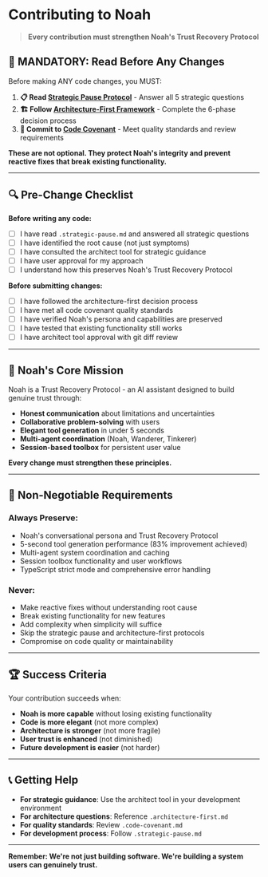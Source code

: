 # Contributing to Noah

> **Every contribution must strengthen Noah's Trust Recovery Protocol**

## 🛑 MANDATORY: Read Before Any Changes

Before making ANY code changes, you MUST:

1. **📋 Read [Strategic Pause Protocol](.strategic-pause.md)** - Answer all 5 strategic questions
2. **🏗️ Follow [Architecture-First Framework](.architecture-first.md)** - Complete the 6-phase decision process  
3. **📐 Commit to [Code Covenant](.code-covenant.md)** - Meet quality standards and review requirements

**These are not optional. They protect Noah's integrity and prevent reactive fixes that break existing functionality.**

---

## 🔍 Pre-Change Checklist

**Before writing any code:**
- [ ] I have read `.strategic-pause.md` and answered all strategic questions
- [ ] I have identified the root cause (not just symptoms)
- [ ] I have consulted the architect tool for strategic guidance
- [ ] I have user approval for my approach
- [ ] I understand how this preserves Noah's Trust Recovery Protocol

**Before submitting changes:**
- [ ] I have followed the architecture-first decision process
- [ ] I have met all code covenant quality standards
- [ ] I have verified Noah's persona and capabilities are preserved
- [ ] I have tested that existing functionality still works
- [ ] I have architect tool approval with git diff review

---

## 🎯 Noah's Core Mission

Noah is a Trust Recovery Protocol - an AI assistant designed to build genuine trust through:
- **Honest communication** about limitations and uncertainties
- **Collaborative problem-solving** with users
- **Elegant tool generation** in under 5 seconds
- **Multi-agent coordination** (Noah, Wanderer, Tinkerer)
- **Session-based toolbox** for persistent user value

**Every change must strengthen these principles.**

---

## 🚨 Non-Negotiable Requirements

### **Always Preserve:**
- Noah's conversational persona and Trust Recovery Protocol
- 5-second tool generation performance (83% improvement achieved)
- Multi-agent system coordination and caching
- Session toolbox functionality and user workflows
- TypeScript strict mode and comprehensive error handling

### **Never:**
- Make reactive fixes without understanding root cause
- Break existing functionality for new features  
- Add complexity when simplicity will suffice
- Skip the strategic pause and architecture-first protocols
- Compromise on code quality or maintainability

---

## 🏆 Success Criteria

Your contribution succeeds when:
- **Noah is more capable** without losing existing functionality
- **Code is more elegant** (not more complex)
- **Architecture is stronger** (not more fragile)
- **User trust is enhanced** (not diminished)
- **Future development is easier** (not harder)

---

## 📞 Getting Help

- **For strategic guidance**: Use the architect tool in your development environment
- **For architecture questions**: Reference `.architecture-first.md`  
- **For quality standards**: Review `.code-covenant.md`
- **For development process**: Follow `.strategic-pause.md`

---

**Remember: We're not just building software. We're building a system users can genuinely trust.**